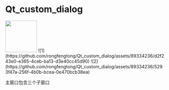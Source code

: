 # Qt_custom_dialog

<img src="https://github.com/rongfengtong/Qt_custom_dialog/assets/89334236/d2f243e0-e365-4ceb-ba13-d3e40cc45d90" width="100px">
![1](https://github.com/rongfengtong/Qt_custom_dialog/assets/89334236/d2f243e0-e365-4ceb-ba13-d3e40cc45d90)
![2](https://github.com/rongfengtong/Qt_custom_dialog/assets/89334236/5293f47a-256f-4b0b-bcea-0e470bcb38ea)

主窗口包含三个子窗口
